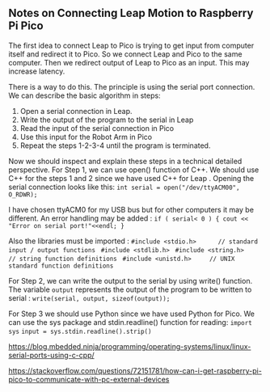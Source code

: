 ##  Notes on Connecting Leap Motion to Raspberry Pi Pico

The first idea to connect Leap to Pico is trying to get input from computer itself and redirect it to Pico. 
So we connect Leap and Pico to the same computer. Then we redirect output of Leap to Pico as an input. This may increase latency.

There is a way to do this. The principle is using the serial port connection. We can describe the basic algorithm in steps:
1. Open a serial connection in Leap.
2. Write the output of the program to the serial in Leap
3. Read the input of the serial connection in Pico
4. Use this input for the Robot Arm in Pico
5. Repeat the steps 1-2-3-4 until the program is terminated.


Now we should inspect and explain these steps in a technical detailed perspective.
For Step 1, we can use open() function of C++. We should use C++ for the steps 1 and 2 since we have used C++ for Leap .
Opening the serial connection looks like this:
	`int serial = open("/dev/ttyACM00", O_RDWR);`

I have chosen ttyACM0 for my USB bus but for other computers it may be different. An error handling may be added :
	`if ( serial< 0 )
	{
		cout << "Error on serial port!"<<endl;
	}`
	
Also the libraries must be imported :
	 `#include <stdio.h>      // standard input / output functions`
	` #include <stdlib.h>`
	` #include <string.h>     // string function definitions`
	` #include <unistd.h>     // UNIX standard function definitions`

For Step 2, we can write the output to the serial by using write() function. The variable `output` represents the output of the program to be written to serial :
	`write(serial, output, sizeof(output));`

For Step 3 we should use Python since we have used Python for Pico. We can use the sys package and stdin.readline() function for reading:
	`import sys`
	`input = sys.stdin.readline().strip()`
	



https://blog.mbedded.ninja/programming/operating-systems/linux/linux-serial-ports-using-c-cpp/


https://stackoverflow.com/questions/72151781/how-can-i-get-raspberry-pi-pico-to-communicate-with-pc-external-devices
